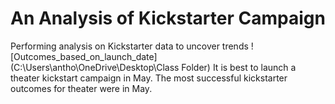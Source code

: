 # An Analysis of Kickstarter Campaign
Performing analysis on Kickstarter data to uncover trends
![Outcomes_based_on_launch_date](C:\Users\antho\OneDrive\Desktop\Class Folder)
It is best to launch a theater kickstart campaign in May. The most successful kickstarter outcomes for theater were in May. 
